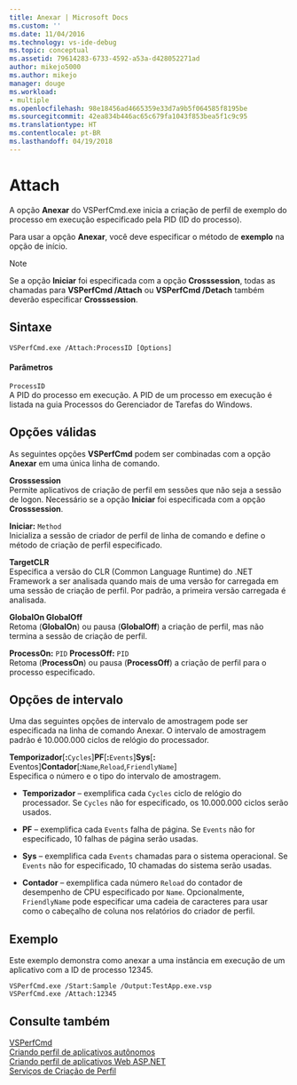 ```yaml
---
title: Anexar | Microsoft Docs
ms.custom: ''
ms.date: 11/04/2016
ms.technology: vs-ide-debug
ms.topic: conceptual
ms.assetid: 79614283-6733-4592-a53a-d428052271ad
author: mikejo5000
ms.author: mikejo
manager: douge
ms.workload:
- multiple
ms.openlocfilehash: 98e18456ad4665359e33d7a9b5f064585f8195be
ms.sourcegitcommit: 42ea834b446ac65c679fa1043f853bea5f1c9c95
ms.translationtype: HT
ms.contentlocale: pt-BR
ms.lasthandoff: 04/19/2018
---
```

# <a name="attach"></a>Attach
A opção **Anexar** do VSPerfCmd.exe inicia a criação de perfil de exemplo do processo em execução especificado pela PID (ID do processo).  
  
 Para usar a opção **Anexar**, você deve especificar o método de **exemplo** na opção de início.  
  
> [!NOTE]
>  Se a opção **Iniciar** foi especificada com a opção **Crosssession**, todas as chamadas para **VSPerfCmd /Attach** ou **VSPerfCmd /Detach** também deverão especificar **Crosssession**.  
  
## <a name="syntax"></a>Sintaxe  
  
```  
VSPerfCmd.exe /Attach:ProcessID [Options]  
```  
  
#### <a name="parameters"></a>Parâmetros  
 `ProcessID`  
 A PID do processo em execução. A PID de um processo em execução é listada na guia Processos do Gerenciador de Tarefas do Windows.  
  
## <a name="valid-options"></a>Opções válidas  
 As seguintes opções **VSPerfCmd** podem ser combinadas com a opção **Anexar** em uma única linha de comando.  
  
 **Crosssession**  
 Permite aplicativos de criação de perfil em sessões que não seja a sessão de logon. Necessário se a opção **Iniciar** foi especificada com a opção **Crosssession**.  
  
 **Iniciar:** `Method`  
 Inicializa a sessão de criador de perfil de linha de comando e define o método de criação de perfil especificado.  
  
 **TargetCLR**  
 Especifica a versão do CLR (Common Language Runtime) do .NET Framework a ser analisada quando mais de uma versão for carregada em uma sessão de criação de perfil. Por padrão, a primeira versão carregada é analisada.  
  
 **GlobalOn GlobalOff**  
 Retoma (**GlobalOn**) ou pausa (**GlobalOff**) a criação de perfil, mas não termina a sessão de criação de perfil.  
  
 **ProcessOn:** `PID` **ProcessOff:** `PID`  
 Retoma (**ProcessOn**) ou pausa (**ProcessOff**) a criação de perfil para o processo especificado.  
  
## <a name="interval-options"></a>Opções de intervalo  
 Uma das seguintes opções de intervalo de amostragem pode ser especificada na linha de comando Anexar. O intervalo de amostragem padrão é 10.000.000 ciclos de relógio do processador.  
  
 **Temporizador**[**:**`Cycles`]**PF**[**:**`Events`]**Sys**[**:** Eventos]**Contador**[**:**`Name`,`Reload`,`FriendlyName`]  
 Especifica o número e o tipo do intervalo de amostragem.  
  
-   **Temporizador** – exemplifica cada `Cycles` ciclo de relógio do processador. Se `Cycles` não for especificado, os 10.000.000 ciclos serão usados.  
  
-   **PF** – exemplifica cada `Events` falha de página. Se `Events` não for especificado, 10 falhas de página serão usadas.  
  
-   **Sys** – exemplifica cada `Events` chamadas para o sistema operacional. Se `Events` não for especificado, 10 chamadas do sistema serão usadas.  
  
-   **Contador** – exemplifica cada número `Reload` do contador de desempenho de CPU especificado por `Name`. Opcionalmente, `FriendlyName` pode especificar uma cadeia de caracteres para usar como o cabeçalho de coluna nos relatórios do criador de perfil.  
  
## <a name="example"></a>Exemplo  
 Este exemplo demonstra como anexar a uma instância em execução de um aplicativo com a ID de processo 12345.  
  
```  
VSPerfCmd.exe /Start:Sample /Output:TestApp.exe.vsp  
VSPerfCmd.exe /Attach:12345  
```  
  
## <a name="see-also"></a>Consulte também  
 [VSPerfCmd](../profiling/vsperfcmd.md)   
 [Criando perfil de aplicativos autônomos](../profiling/command-line-profiling-of-stand-alone-applications.md)   
 [Criando perfil de aplicativos Web ASP.NET](../profiling/command-line-profiling-of-aspnet-web-applications.md)   
 [Serviços de Criação de Perfil](../profiling/command-line-profiling-of-services.md)